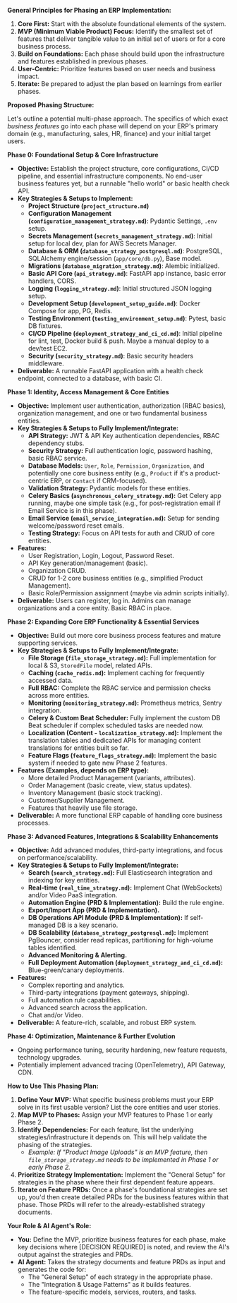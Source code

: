 
**General Principles for Phasing an ERP Implementation:**

1.  **Core First:** Start with the absolute foundational elements of the system.
2.  **MVP (Minimum Viable Product) Focus:** Identify the smallest set of features that deliver tangible value to an initial set of users or for a core business process.
3.  **Build on Foundations:** Each phase should build upon the infrastructure and features established in previous phases.
4.  **User-Centric:** Prioritize features based on user needs and business impact.
5.  **Iterate:** Be prepared to adjust the plan based on learnings from earlier phases.

**Proposed Phasing Structure:**

Let's outline a potential multi-phase approach. The specifics of which exact *business features* go into each phase will depend on your ERP's primary domain (e.g., manufacturing, sales, HR, finance) and your initial target users.

**Phase 0: Foundational Setup & Core Infrastructure**

*   **Objective:** Establish the project structure, core configurations, CI/CD pipeline, and essential infrastructure components. No end-user business features yet, but a runnable "hello world" or basic health check API.
*   **Key Strategies & Setups to Implement:**
    *   **Project Structure (`project_structure.md`)**
    *   **Configuration Management (`configuration_management_strategy.md`)**: Pydantic Settings, `.env` setup.
    *   **Secrets Management (`secrets_management_strategy.md`)**: Initial setup for local dev, plan for AWS Secrets Manager.
    *   **Database & ORM (`database_strategy_postgresql.md`)**: PostgreSQL, SQLAlchemy engine/session (`app/core/db.py`), Base model.
    *   **Migrations (`database_migration_strategy.md`)**: Alembic initialized.
    *   **Basic API Core (`api_strategy.md`)**: FastAPI app instance, basic error handlers, CORS.
    *   **Logging (`logging_strategy.md`)**: Initial structured JSON logging setup.
    *   **Development Setup (`development_setup_guide.md`)**: Docker Compose for app, PG, Redis.
    *   **Testing Environment (`testing_environment_setup.md`)**: Pytest, basic DB fixtures.
    *   **CI/CD Pipeline (`deployment_strategy_and_ci_cd.md`)**: Initial pipeline for lint, test, Docker build & push. Maybe a manual deploy to a dev/test EC2.
    *   **Security (`security_strategy.md`)**: Basic security headers middleware.
*   **Deliverable:** A runnable FastAPI application with a health check endpoint, connected to a database, with basic CI.

**Phase 1: Identity, Access Management & Core Entities**

*   **Objective:** Implement user authentication, authorization (RBAC basics), organization management, and one or two fundamental business entities.
*   **Key Strategies & Setups to Fully Implement/Integrate:**
    *   **API Strategy:** JWT & API Key authentication dependencies, RBAC dependency stubs.
    *   **Security Strategy:** Full authentication logic, password hashing, basic RBAC service.
    *   **Database Models:** `User`, `Role`, `Permission`, `Organization`, and potentially one core business entity (e.g., `Product` if it's a product-centric ERP, or `Contact` if CRM-focused).
    *   **Validation Strategy:** Pydantic models for these entities.
    *   **Celery Basics (`asynchronous_celery_strategy.md`):** Get Celery app running, maybe one simple task (e.g., for post-registration email if Email Service is in this phase).
    *   **Email Service (`email_service_integration.md`):** Setup for sending welcome/password reset emails.
    *   **Testing Strategy:** Focus on API tests for auth and CRUD of core entities.
*   **Features:**
    *   User Registration, Login, Logout, Password Reset.
    *   API Key generation/management (basic).
    *   Organization CRUD.
    *   CRUD for 1-2 core business entities (e.g., simplified Product Management).
    *   Basic Role/Permission assignment (maybe via admin scripts initially).
*   **Deliverable:** Users can register, log in. Admins can manage organizations and a core entity. Basic RBAC in place.

**Phase 2: Expanding Core ERP Functionality & Essential Services**

*   **Objective:** Build out more core business process features and mature supporting services.
*   **Key Strategies & Setups to Fully Implement/Integrate:**
    *   **File Storage (`file_storage_strategy.md`):** Full implementation for local & S3, `StoredFile` model, related APIs.
    *   **Caching (`cache_redis.md`):** Implement caching for frequently accessed data.
    *   **Full RBAC:** Complete the RBAC service and permission checks across more entities.
    *   **Monitoring (`monitoring_strategy.md`):** Prometheus metrics, Sentry integration.
    *   **Celery & Custom Beat Scheduler:** Fully implement the custom DB Beat scheduler if complex scheduled tasks are needed now.
    *   **Localization (Content - `localization_strategy.md`):** Implement the translation tables and dedicated APIs for managing content translations for entities built so far.
    *   **Feature Flags (`feature_flags_strategy.md`):** Implement the basic system if needed to gate new Phase 2 features.
*   **Features (Examples, depends on ERP type):**
    *   More detailed Product Management (variants, attributes).
    *   Order Management (basic create, view, status updates).
    *   Inventory Management (basic stock tracking).
    *   Customer/Supplier Management.
    *   Features that heavily use file storage.
*   **Deliverable:** A more functional ERP capable of handling core business processes.

**Phase 3: Advanced Features, Integrations & Scalability Enhancements**

*   **Objective:** Add advanced modules, third-party integrations, and focus on performance/scalability.
*   **Key Strategies & Setups to Fully Implement/Integrate:**
    *   **Search (`search_strategy.md`):** Full Elasticsearch integration and indexing for key entities.
    *   **Real-time (`real_time_strategy.md`):** Implement Chat (WebSockets) and/or Video PaaS integration.
    *   **Automation Engine (PRD & Implementation):** Build the rule engine.
    *   **Export/Import App (PRD & Implementation).**
    *   **DB Operations API Module (PRD & Implementation):** If self-managed DB is a key scenario.
    *   **DB Scalability (`database_strategy_postgresql.md`):** Implement PgBouncer, consider read replicas, partitioning for high-volume tables identified.
    *   **Advanced Monitoring & Alerting.**
    *   **Full Deployment Automation (`deployment_strategy_and_ci_cd.md`):** Blue-green/canary deployments.
*   **Features:**
    *   Complex reporting and analytics.
    *   Third-party integrations (payment gateways, shipping).
    *   Full automation rule capabilities.
    *   Advanced search across the application.
    *   Chat and/or Video.
*   **Deliverable:** A feature-rich, scalable, and robust ERP system.

**Phase 4: Optimization, Maintenance & Further Evolution**

*   Ongoing performance tuning, security hardening, new feature requests, technology upgrades.
*   Potentially implement advanced tracing (OpenTelemetry), API Gateway, CDN.

**How to Use This Phasing Plan:**

1.  **Define Your MVP:** What specific business problems must your ERP solve in its first usable version? List the core entities and user stories.
2.  **Map MVP to Phases:** Assign your MVP features to Phase 1 or early Phase 2.
3.  **Identify Dependencies:** For each feature, list the underlying strategies/infrastructure it depends on. This will help validate the phasing of the strategies.
    *   *Example: If "Product Image Uploads" is an MVP feature, then `file_storage_strategy.md` needs to be implemented in Phase 1 or early Phase 2.*
4.  **Prioritize Strategy Implementation:** Implement the "General Setup" for strategies in the phase where their first dependent feature appears.
5.  **Iterate on Feature PRDs:** Once a phase's foundational strategies are set up, you'd then create detailed PRDs for the business features within that phase. Those PRDs will refer to the already-established strategy documents.

**Your Role & AI Agent's Role:**

*   **You:** Define the MVP, prioritize business features for each phase, make key decisions where [DECISION REQUIRED] is noted, and review the AI's output against the strategies and PRDs.
*   **AI Agent:** Takes the strategy documents and feature PRDs as input and generates the code for:
    *   The "General Setup" of each strategy in the appropriate phase.
    *   The "Integration & Usage Patterns" as it builds features.
    *   The feature-specific models, services, routers, and tasks.

